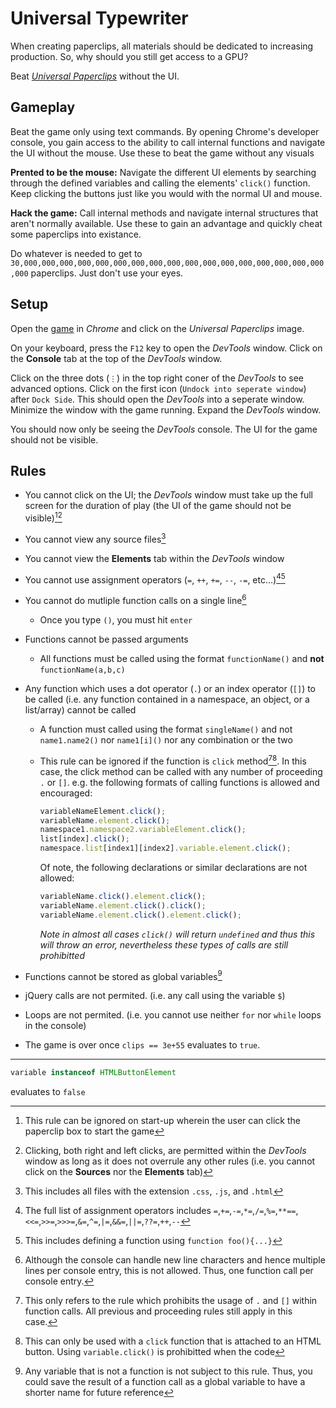 
# Universal Typewriter

When creating paperclips, all materials should be dedicated to increasing production. So, why should you still get access to a GPU?

Beat *[Universal Paperclips](https://www.decisionproblem.com/paperclips/)* without the UI.

## Gameplay

Beat the game only using text commands. By opening Chrome's developer console, you gain access to the ability to call internal functions and navigate the UI without the mouse. Use these to beat the game without any visuals

__Prented to be the mouse:__
Navigate the different UI elements by searching through the defined variables and calling the elements' `click()` function. Keep clicking the buttons just like you would with the normal UI and mouse.

__Hack the game:__
Call internal methods and navigate internal structures that aren't normally available. Use these to gain an advantage and quickly cheat some paperclips into existance.

Do whatever is needed to get to `30,000,000,000,000,000,000,000,000,000,000,000,000,000,000,000,000,000,000` paperclips. Just don't use your eyes.

## Setup

Open the [game](https://www.decisionproblem.com/paperclips/) in *Chrome* and click on the *Universal Paperclips* image.

On your keyboard, press the `F12` key to open the *DevTools* window. Click on the __Console__ tab at the top of the *DevTools* window.

Click on the three dots (`⋮`) in the top right coner of the *DevTools* to see advanced options. Click on the first icon (`Undock into seperate window`) after `Dock Side`. This should open the *DevTools* into a seperate window. Minimize the window with the game running. Expand the *DevTools* window.

You should now only be seeing the *DevTools* console. The UI for the game should not be visible.

## Rules

- You cannot click on the UI; the *DevTools* window must take up the full screen for the duration of play (the UI of the game should not be visible)[^1][^2]
- You cannot view any source files[^3]
- You cannot view the __Elements__ tab within the *DevTools* window
- You cannot use assignment operators (`=`, `++`, `+=`, `--`, `-=`, etc...)[^4][^5]
- You cannot do mutliple function calls on a single line[^6]
  - Once you type `()`, you must hit `enter`
- Functions cannot be passed arguments
  - All functions must be called using the format `functionName()` and __not__ `functionName(a,b,c)`
- Any function which uses a dot operator (`.`) or an index operator (`[]`) to be called (i.e. any function contained in a namespace, an object, or a list/array) cannot be called
  - A function must called using the format `singleName()` and not `name1.name2()` nor `name1[i]()` nor any combination or the two
  - This rule can be ignored if the function is `click` method[^7][^8]. In this case, the click method can be called with any number of proceeding `.` or `[]`. e.g. the following formats of calling functions is allowed and encouraged:

    ```js
    variableNameElement.click();
    variableName.element.click();
    namespace1.namespace2.variableElement.click();
    list[index].click();
    namespace.list[index1][index2].variable.element.click();
    ```

    Of note, the following declarations or similar declarations are not allowed:

    ```js
    variableName.click().element.click();
    variableName.element.click().click();
    variableName.element.click().element.click();
    ```

    *Note in almost all cases `click()` will return `undefined` and thus this will throw an error, nevertheless these types of calls are still prohibitted*

- Functions cannot be stored as global variables[^9]
- jQuery calls are not permited. (i.e. any call using the variable `$`)
- Loops are not permited. (i.e. you cannot use neither `for` nor `while` loops in the console)
- The game is over once `clips == 3e+55` evaluates to `true`.

---

[^1]: This rule can be ignored on start-up wherein the user can click the paperclip box to start the game

[^2]: Clicking, both right and left clicks, are permitted within the *DevTools* window as long as it does not overrule any other rules (i.e. you cannot click on the __Sources__ nor the __Elements__ tab)
[^3]: This includes all files with the extension `.css`, `.js`, and `.html`

[^4]: The full list of assignment operators includes
`=`,`+=`,`-=`,`*=`,`/=`,`%=`,`**==`,`<<=`,`>>=`,`>>>=`,`&=`,`^=`,`|=`,`&&=`,`||=`,`??=`,`++`,`--`

[^5]: This includes defining a function using `function foo(){...}`

[^6]: Although the console can handle new line characters and hence multiple lines per console entry, this is not allowed. Thus, one function call per console entry.

[^7]: This only refers to the rule which prohibits the usage of `.` and `[]` within function calls. All previous and proceeding rules still apply in this case.

[^8]: This can only be used with a `click` function that is attached to an HTML button. Using `variable.click()` is prohibitted when the code
  
  ```js
  variable instanceof HTMLButtonElement
  ```

  evaluates to `false`

[^9]: Any variable that is not a function is not subject to this rule. Thus, you could save the result of a function call as a global variable to have a shorter name for future reference
